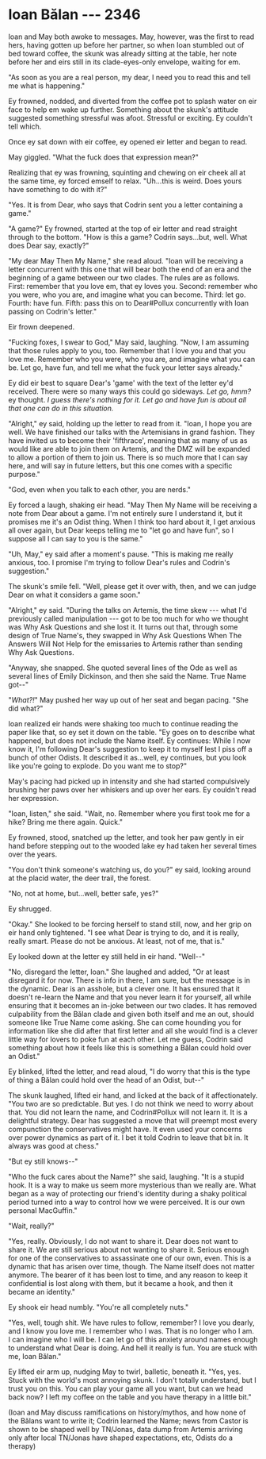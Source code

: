 # Ioan Bălan --- 2346

Ioan and May both awoke to messages. May, however, was the first to read hers, having gotten up before her partner, so when Ioan stumbled out of bed toward coffee, the skunk was already sitting at the table, her note before her and eirs still in its clade-eyes-only envelope, waiting for em.

"As soon as you are a real person, my dear, I need you to read this and tell me what is happening."

Ey frowned, nodded, and diverted from the coffee pot to splash water on eir face to help em wake up further. Something about the skunk's attitude suggested something stressful was afoot. Stressful or exciting. Ey couldn't tell which.

Once ey sat down with eir coffee, ey opened eir letter and began to read.

May giggled. "What the fuck does that expression mean?"

Realizing that ey was frowning, squinting and chewing on eir cheek all at the same time, ey forced emself to relax. "Uh...this is weird. Does yours have something to do with it?"

"Yes. It is from Dear, who says that Codrin sent you a letter containing a game."

"A game?" Ey frowned, started at the top of eir letter and read straight through to the bottom. "How is this a game? Codrin says...but, well. What does Dear say, exactly?"

"My dear May Then My Name," she read aloud. "Ioan will be receiving a letter concurrent with this one that will bear both the end of an era and the beginning of a game between our two clades. The rules are as follows. First: remember that you love em, that ey loves you. Second: remember who you were, who you are, and imagine what you can become. Third: let go. Fourth: have fun. Fifth: pass this on to Dear#Pollux concurrently with Ioan passing on Codrin's letter."

Eir frown deepened.

"Fucking foxes, I swear to God," May said, laughing. "Now, I am assuming that those rules apply to you, too. Remember that I love you and that you love me. Remember who you were, who you are, and imagine what you can be. Let go, have fun, and tell me what the fuck your letter says already."

Ey did eir best to square Dear's 'game' with the text of the letter ey'd received. There were so many ways this could go sideways. *Let go, hmm?* ey thought. *I guess there's nothing for it. Let go and have fun is about all that one can do in this situation.*

"Alright," ey said, holding up the letter to read from it. "Ioan, I hope you are well. We have finished our talks with the Artemisians in grand fashion. They have invited us to become their 'fifthrace', meaning that as many of us as would like are able to join them on Artemis, and the DMZ will be expanded to allow a portion of them to join us. There is so much more that I can say here, and will say in future letters, but this one comes with a specific purpose."

"God, even when you talk to each other, you are nerds."

Ey forced a laugh, shaking eir head. "May Then My Name will be receiving a note from Dear about a game. I'm not entirely sure I understand it, but it promises me it's an Odist thing. When I think too hard about it, I get anxious all over again, but Dear keeps telling me to "let go and have fun", so I suppose all I can say to you is the same."

"Uh, May," ey said after a moment's pause. "This is making me really anxious, too. I promise I'm trying to follow Dear's rules and Codrin's suggestion."

The skunk's smile fell. "Well, please get it over with, then, and we can judge Dear on what it considers a game soon."

"Alright," ey said. "During the talks on Artemis, the time skew --- what I'd previously called manipulation --- got to be too much for who we thought was Why Ask Questions and she lost it. It turns out that, through some design of True Name's, they swapped in Why Ask Questions When The Answers Will Not Help for the emissaries to Artemis rather than sending Why Ask Questions.

"Anyway, she snapped. She quoted several lines of the Ode as well as several lines of Emily Dickinson, and then she said the Name. True Name got--"

"*What?!*" May pushed her way up out of her seat and began pacing. "She did what?"

Ioan realized eir hands were shaking too much to continue reading the paper like that, so ey set it down on the table. "Ey goes on to describe what happened, but does not include the Name itself. Ey continues: While I now know it, I'm following Dear's suggestion to keep it to myself lest I piss off a bunch of other Odists. It described it as...well, ey continues, but you look like you're going to explode. Do you want me to stop?"

May's pacing had picked up in intensity and she had started compulsively brushing her paws over her whiskers and up over her ears. Ey couldn't read her expression.

"Ioan, listen," she said. "Wait, no. Remember where you first took me for a hike? Bring me there again. Quick."

Ey frowned, stood, snatched up the letter, and took her paw gently in eir hand before stepping out to the wooded lake ey had taken her several times over the years.

"You don't think someone's watching us, do you?" ey said, looking around at the placid water, the deer trail, the forest.

"No, not at home, but...well, better safe, yes?"

Ey shrugged.

"Okay." She looked to be forcing herself to stand still, now, and her grip on eir hand only tightened. "I see what Dear is trying to do, and it is really, really smart. Please do not be anxious. At least, not of me, that is."

Ey looked down at the letter ey still held in eir hand. "Well--"

"No, disregard the letter, Ioan." She laughed and added, "Or at least disregard it for now. There is info in there, I am sure, but the message is in the dynamic. Dear is an asshole, but a clever one. It has ensured that it doesn't re-learn the Name and that you never learn it for yourself, all while ensuring that it becomes an in-joke between our two clades. It has removed culpability from the Bălan clade and given both itself and me an out, should someone like True Name come asking. She can come hounding you for information like she did after that first letter and all she would find is a clever little way for lovers to poke fun at each other. Let me guess, Codrin said something about how it feels like this is something a Bălan could hold over an Odist."

Ey blinked, lifted the letter, and read aloud, "I do worry that this is the type of thing a Bălan could hold over the head of an Odist, but--"

The skunk laughed, lifted eir hand, and licked at the back of it affectionately. "You two are so predictable. But yes. I do not think we need to worry about that. You did not learn the name, and Codrin#Pollux will not learn it. It is a delightful strategy. Dear has suggested a move that will preempt most every compunction the conservatives might have. It even used your concerns over power dynamics as part of it. I bet it told Codrin to leave that bit in. It always was good at chess."

"But ey still knows--"

"Who the fuck cares about the Name?" she said, laughing. "It is a stupid hook. It is a way to make us seem more mysterious than we really are. What began as a way of protecting our friend's identity during a shaky political period turned into a way to control how we were perceived. It is our own personal MacGuffin."

"Wait, really?"

"Yes, really. Obviously, I do not want to share it. Dear does not want to share it. We are still serious about not wanting to share it. Serious enough for one of the conservatives to assassinate one of our own, even. This is a dynamic that has arisen over time, though. The Name itself does not matter anymore. The bearer of it has been lost to time, and any reason to keep it confidential is lost along with them, but it became a hook, and then it became an identity."

Ey shook eir head numbly. "You're all completely nuts."

"Yes, well, tough shit. We have rules to follow, remember? I love you dearly, and I know you love me. I remember who I was. That is no longer who I am. I can imagine who I will be. I can let go of this anxiety around names enough to understand what Dear is doing. And hell it really is fun. You are stuck with me, Ioan Bălan."

Ey lifted eir arm up, nudging May to twirl, balletic, beneath it. "Yes, yes. Stuck with the world's most annoying skunk. I don't totally understand, but I trust you on this. You can play your game all you want, but can we head back now? I left my coffee on the table and you have therapy in a little bit."

(Ioan and May discuss ramifications on history/mythos, and how none of the Bălans want to write it; Codrin learned the Name; news from Castor is shown to be shaped well by TN/Jonas, data dump from Artemis arriving only after local TN/Jonas have shaped expectations, etc, Odists do a therapy)

